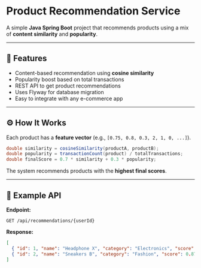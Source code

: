 # Product Recommendation Service

A simple **Java Spring Boot** project that recommends products using a mix of **content similarity** and **popularity**.

---

## 🚀 Features
- Content-based recommendation using **cosine similarity**
- Popularity boost based on total transactions
- REST API to get product recommendations
- Uses Flyway for database migration
- Easy to integrate with any e-commerce app

---

## ⚙️ How It Works
Each product has a **feature vector** (e.g., `[0.75, 0.8, 0.3, 2, 1, 0, ...]`).

```java
double similarity = cosineSimilarity(productA, productB);
double popularity = transactionCount(product) / totalTransactions;
double finalScore = 0.7 * similarity + 0.3 * popularity;
````

The system recommends products with the **highest final scores**.

---

## 🧩 Example API

**Endpoint:**

```
GET /api/recommendations/{userId}
```

**Response:**

```json
[
  { "id": 1, "name": "Headphone X", "category": "Electronics", "score": 0.91 },
  { "id": 2, "name": "Sneakers B", "category": "Fashion", "score": 0.87 }
]
```

